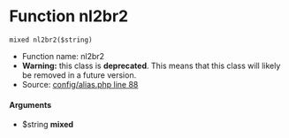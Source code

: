 Function nl2br2
===========================





    mixed nl2br2($string)

* Function name: nl2br2
* **Warning:** this class is **deprecated**. This means that this class will likely be removed in a future version.
* Source: [config/alias.php line 88](https://github.com/PrestaShop/PrestaShop/blob/1.6.1.1/config/alias.php#L88)

#### Arguments
* $string **mixed**

